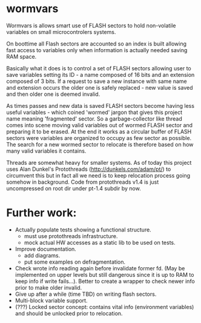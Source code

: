 # wormvars

  Wormvars is allows smart use of FLASH sectors to hold non-volatile variables on small microcontrolers systems.

  On boottime all Flash sectors are accounted so an index is built allowing fast access to variables only when information is actually needed saving RAM space.

  Basically what it does is to control a set of FLASH sectors allowing user to save variables setting its ID - a name composed of 16 bits and an extension composed of 3 bits. If a request to save a new instance with same name and extension occurs the older one is safely replaced - new value is saved and then older one is deemed invalid.

  As times passes and new data is saved FLASH sectors become having less useful variables - which coined 'wormed' jargon that gives this project name meaning 'fragmented' sector. So a garbage-collector like thread comes into scene moving valid variables out of wormed FLASH sector and preparing it to be erased. At the end it works as a circular buffer of FLASH sectors were variables are organized to occupy as few sector as possible. The search for a new wormed sector to relocate is therefore based on how many valid variables it contains.
  
  Threads are somewhat heavy for smaller systems. As of today this project uses Alan Dunkel's Protothreads (http://dunkels.com/adam/pt/) to circumvent this but in fact all we need is to keep relocation process going somehow in background. Code from protothreads v1.4 is just uncompressed on root dir under pt-1.4 subdir by now.
  

# Further work:

- Actually populate tests showing a functional structure.
  - must use protothreads infrastructure.
  - mock actual HW accesses as a static lib to be used on tests.
- Improve documentation.
  - add diagrams.
  - put some examples on defragmentation.
- Check wrote info reading again before invalidate former fd. (May be implemented on upper levels but still
  dangerous since it is up to RAM to keep info if write fails...). Better to create a wrapper to check newer info prior
  to make older invalid.
- Give up after a while (time TBD) on writing flash sectors.
- Multi-block variable support.
- (???) Locked sector concept: contains vital info (environment variables) and should be unlocked prior to relocation.
